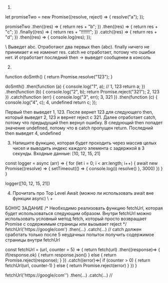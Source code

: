 1. 
let promiseTwo = new Promise((resolve, reject) => {
   resolve("a");
});

promiseTwo
.then((res) => {
   return res + "b";
})
.then((res) => {
   return res + "с";
})
.finally((res) => {
   return res + "!!!!!!!";
})
.catch((res) => {
   return res + "d";
})
.then((res) => {
   console.log(res);
});

\\ Выведет abc. Отработают два первых then (abс). finally ничего не принимает и не изменит res. catch не отработает, потому что ошибки нет. И отработает последний then -> выведет сообщенеи в консоль

2. 
function doSmth() {
   return Promise.resolve("123");
}

doSmth()
.then(function (a) {
   console.log("1", a); // 1, 123
   return a;
})
.then(function (b) {
   console.log("2", b);
   return Promise.reject("321"); 2, 123
})
.catch(function (err) {
   console.log("3", err); 3, 321
})
.then(function (c) {
   console.log("4", c); 4, undefined 
return c;
});

Первый then выведет 1, 123. После вернет 123 для следующего then, который выведет 2, 123 и вернет reject с 321. Далее отработает catch, потому что предыдущий then вернул ошибку. В следующий then попадет значение undefined, потому что в catch пропущен return. Последний then выведет 4, undefined 

3. Напишите функцию, которая будет проходить через массив целых чисел и выводить индекс каждого элемента с задержкой в 3 секунды.
Входные данные: [10, 12, 15, 21]

const logger = async (arr) => {
   for (let i = 0; i < arr.length; i++) {
      await new Promise((resolve) => {
         setTimeout(() => {
            console.log(i)
            resolve()
         }, 3000)
      })
   }
}

logger([10, 12, 15, 21])

4. Прочитать про Top Level Await (можно ли использовать await вне функции async) \\ +

БОНУС ЗАДАНИЕ 
/* Необходимо реализовать функцию fetchUrl, которая будет использоваться следующим образом.
Внутри fetchUrl можно использовать условный метод fetch, который просто возвращает
Promise с содержимым страницы или вызывает reject */
fetchUrl('https://google/com&#39;)
.then(...)
.catch(...) // сatch должен сработать только после 5 неудачных попыток
получить содержимое страницы внутри fetchUrl

const fetchUrl  = (url, counter = 5) => {
    return fetch(url)
    .then((response)=> {
        if(response.ok) {
            return response.json()
        } else {
            return Promise.reject(response);
        }
    })
    .catch((error)=>{
        if (counter > 0) {
            return fetchUrl(url, counter-1)
        } else {
            return Promise.reject(error)
        }
    })
}

fetchUrl('https://google/com&#39;')
.then(...)
.catch(...) //